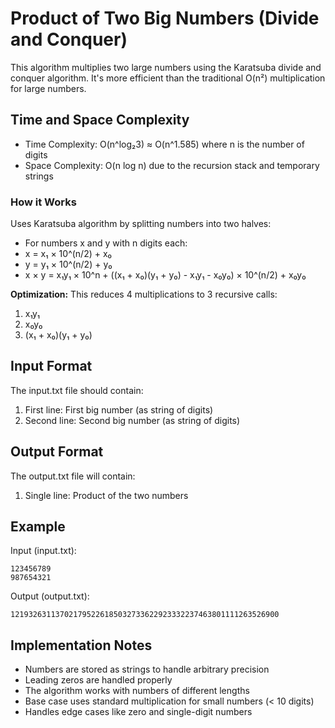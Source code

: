 # Product of Two Big Numbers (Divide and Conquer)

This algorithm multiplies two large numbers using the Karatsuba divide and conquer algorithm. It's more efficient than the traditional O(n²) multiplication for large numbers.

## Time and Space Complexity

- Time Complexity: O(n^log₂3) ≈ O(n^1.585) where n is the number of digits
- Space Complexity: O(n log n) due to the recursion stack and temporary strings

### How it Works
Uses Karatsuba algorithm by splitting numbers into two halves:
- For numbers x and y with n digits each:
- x = x₁ × 10^(n/2) + x₀
- y = y₁ × 10^(n/2) + y₀
- x × y = x₁y₁ × 10^n + ((x₁ + x₀)(y₁ + y₀) - x₁y₁ - x₀y₀) × 10^(n/2) + x₀y₀

**Optimization:**
This reduces 4 multiplications to 3 recursive calls:
1. x₁y₁
2. x₀y₀  
3. (x₁ + x₀)(y₁ + y₀)

## Input Format

The input.txt file should contain:
1. First line: First big number (as string of digits)
2. Second line: Second big number (as string of digits)

## Output Format

The output.txt file will contain:
1. Single line: Product of the two numbers

## Example

Input (input.txt):
```
123456789
987654321
```

Output (output.txt):
```
121932631137021795226185032733622923332237463801111263526900
```

## Implementation Notes

- Numbers are stored as strings to handle arbitrary precision
- Leading zeros are handled properly
- The algorithm works with numbers of different lengths
- Base case uses standard multiplication for small numbers (< 10 digits)
- Handles edge cases like zero and single-digit numbers